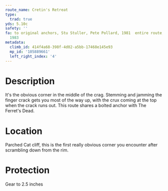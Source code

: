 ```yaml
---
route_name: Cretin's Retreat
type:
  trad: true
yds: 5.10c
safety: ''
fa: to original anchors, Stu Stuller, Pete Pollard, 1981  entire route, Chuck Buzzard,
  1983
metadata:
  climb_id: 414f4a68-398f-4d02-a5bb-17468e145e93
  mp_id: '105889661'
  left_right_index: '4'
---
```

# Description
It's the obvious corner in the middle of the crag. Stemming and jamming the finger crack gets you most of the way up, with the crux coming at the top when the crack runs out. This route shares a bolted anchor with The Ferret's Dead.

# Location
Parched Cat cliff, this is the first really obvious corner you encounter after scrambling down from the rim.

# Protection
Gear to 2.5 inches
